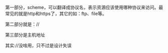 第一部分，scheme，可以翻译成协议名，表示资源应该使用哪种协议来访问。最常见的就是http和https了，其它的如：ftp、file等。

第二部分就是：//

第三部分是主机地址

其实://没啥用，只不过是设计失误